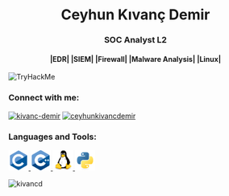 <h1 align="center">Ceyhun Kıvanç Demir</h1>
<h3 align="center">SOC Analyst L2</h3>
<h4 align="center">|EDR| |SIEM| |Firewall| |Malware Analysis| |Linux|</h4>

<img src="https://tryhackme-badges.s3.amazonaws.com/KivancD.png" alt="TryHackMe">

<h3 align="left">Connect with me:</h3>
<p align="left">
<a href="https://linkedin.com/in/ceyhun-kivanc" target="blank"><img align="center" src="https://raw.githubusercontent.com/rahuldkjain/github-profile-readme-generator/master/src/images/icons/Social/linked-in-alt.svg" alt="kivanc-demir" height="30" width="40" /></a>
<a href="https://instagram.com/cey.fx" target="blank"><img align="center" src="https://raw.githubusercontent.com/rahuldkjain/github-profile-readme-generator/master/src/images/icons/Social/instagram.svg" alt="ceyhunkivancdemir" height="30" width="40" /></a>
</p>

<h3 align="left">Languages and Tools:</h3>
<p align="left"> <a href="https://www.cprogramming.com/" target="_blank" rel="noreferrer"> <img src="https://raw.githubusercontent.com/devicons/devicon/master/icons/c/c-original.svg" alt="c" width="40" height="40"/> </a> <a href="https://www.w3schools.com/cpp/" target="_blank" rel="noreferrer"> <img src="https://raw.githubusercontent.com/devicons/devicon/master/icons/cplusplus/cplusplus-original.svg" alt="cplusplus" width="40" height="40"/> </a> <a href="https://www.linux.org/" target="_blank" rel="noreferrer"> <img src="https://raw.githubusercontent.com/devicons/devicon/master/icons/linux/linux-original.svg" alt="linux" width="40" height="40"/> </a> <a href="https://www.python.org" target="_blank" rel="noreferrer"> <img src="https://raw.githubusercontent.com/devicons/devicon/master/icons/python/python-original.svg" alt="python" width="40" height="40"/> </a> </p>

<p><img align="center" src="https://github-readme-stats.vercel.app/api/top-langs?username=kivancd&show_icons=true&locale=en&layout=compact" alt="kivancd" /></p>
